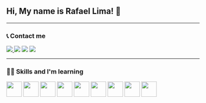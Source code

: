 ## Hi, My name is Rafael Lima! 👋
***

### :telephone_receiver: Contact me 
<div

<a href="https://t.me/rafaelsurfce" target='_blank'><img src='https://img.shields.io/badge/Telegram-2CA5E0?style=for-the-badge&logo=telegram&logoColor=white' _target='_blank'> <a/> <a href="https://www.instagram.com/rafaelsurfce/" target='_blank'><img src='https://img.shields.io/badge/-Instagram-%23E4405F?style=for-the-badge&logo=instagram&logoColor=white' target='_blank'></a> <a href="https://www.linkedin.com/in/rafaelsurfce/" target='_blank'><img src="https://img.shields.io/badge/-LinkedIn-%230077B5?style=for-the-badge&logo=linkedin&logoColor=white" target='_blank'></a> <a href="mailto:rafaelsurfce@alu.ufc.br"><img src='https://img.shields.io/badge/Gmail-D14836?style=for-the-badge&logo=gmail&logoColor=white' target='_blank'></a> 

</div>


***
### :man_technologist: Skills and I'm learning


<img src="https://cdn.jsdelivr.net/gh/devicons/devicon/icons/html5/html5-original.svg" width='40' height='40'/> <img src="https://cdn.jsdelivr.net/gh/devicons/devicon/icons/css3/css3-original.svg" width='40' height='40'/> <img src="https://cdn.jsdelivr.net/gh/devicons/devicon/icons/javascript/javascript-original.svg" width='40' height='40'/> <img src="https://cdn.jsdelivr.net/gh/devicons/devicon/icons/typescript/typescript-original.svg" width='40' height='40'/> <img src="https://cdn.jsdelivr.net/gh/devicons/devicon/icons/bootstrap/bootstrap-original.svg" width='40' height='40'/> <img src="https://cdn.jsdelivr.net/gh/devicons/devicon/icons/sass/sass-original.svg" width='40' height='40'/> <img src="https://cdn.jsdelivr.net/gh/devicons/devicon/icons/bulma/bulma-plain.svg" width='40' height='40'/> <img src="https://cdn.jsdelivr.net/gh/devicons/devicon/icons/react/react-original.svg" width='40' height='40'/> <img src="https://cdn.jsdelivr.net/gh/devicons/devicon/icons/vuejs/vuejs-original.svg" width='40' height='40'/>
